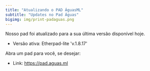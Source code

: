 ```yaml
---
title: "Atualizando o PAD ÁguasML"
subtitle: "Updates no Pad Águas"
bigimg: img/print-padaguas.png
---
```


Nosso pad foi atualizado para a sua última versão disponível hoje.

- Versão ativa: Etherpad-lite 'v.1.8.17'


Abra um pad para você, se desejar:

- Link: https://pad.aguas.ml
